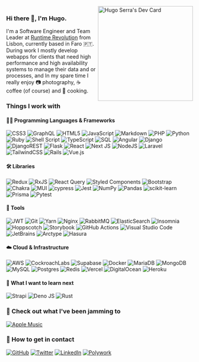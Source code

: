 <a href="https://app.daily.dev/hserra">
  <img src="https://api.daily.dev/devcards/a2481ee55c7c472ab91ddc222d5ac6c1.png?r=5to" width="256" alt="Hugo Serra's Dev Card" align="right"/>
</a>

### Hi there 👋, I'm Hugo.

I'm a Software Engineer and Team Leader at [Runtime Revolution](https://www.runtime-revolution.com/) from Lisbon, currently based in Faro 🇵🇹.
During work I mostly develop webapps for clients that need high performance and high availability systems to manage their data and or processes, and In my spare time I really enjoy 📷 photography, ☕ coffee (of course) and 🍳 cooking.

### Things I work with

#### 🧑‍💻 Programming Languages & Frameworks
![CSS3](https://img.shields.io/badge/CSS-%231572B6.svg?style=flat-square&logo=css3&logoColor=white)
![GraphQL](https://img.shields.io/badge/-GraphQL-E10098?style=flat-square&logo=graphql&logoColor=white)
![HTML5](https://img.shields.io/badge/HTML-%23E34F26.svg?style=flat-square&logo=html5&logoColor=white)
![JavaScript](https://img.shields.io/badge/javascript-%23323330.svg?style=flat-square&logo=javascript&logoColor=%23F7DF1E)
![Markdown](https://img.shields.io/badge/markdown-%23000000.svg?style=flat-square&logo=markdown&logoColor=white)
![PHP](https://img.shields.io/badge/php-%23777BB4.svg?style=flat-square&logo=php&logoColor=white)
![Python](https://img.shields.io/badge/python-3670A0?style=flat-square&logo=python&logoColor=ffdd54)
![Ruby](https://img.shields.io/badge/ruby-%23CC342D.svg?style=flat-square&logo=ruby&logoColor=white)
![Shell Script](https://img.shields.io/badge/shell_script-%23121011.svg?style=flat-square&logo=gnu-bash&logoColor=white)
![TypeScript](https://img.shields.io/badge/typescript-%23007ACC.svg?style=flat-square&logo=typescript&logoColor=white)
![SQL](https://custom-icon-badges.herokuapp.com/badge/SQL-000.svg?style=flat-square&logo=database&logoColor=white)
![Angular](https://img.shields.io/badge/angular-%23DD0031.svg?style=flat-square&logo=angular&logoColor=white)
![Django](https://img.shields.io/badge/django-%23092E20.svg?style=flat-square&logo=django&logoColor=white)
![DjangoREST](https://img.shields.io/badge/DJANGO-REST-ff1709?style=flat-square&logo=django&logoColor=white&color=ff1709&labelColor=gray)
![Flask](https://img.shields.io/badge/flask-%23000.svg?style=flat-square&logo=flask&logoColor=white)
![React](https://img.shields.io/badge/react-%2320232a.svg?style=flat-square&logo=react&logoColor=%2361DAFB)
![Next JS](https://img.shields.io/badge/Next-black?style=flat-square&logo=next.js&logoColor=white)
![NodeJS](https://img.shields.io/badge/node.js-6DA55F?style=flat-square&logo=node.js&logoColor=white)
![Laravel](https://img.shields.io/badge/laravel-%23FF2D20.svg?style=flat-square&logo=laravel&logoColor=white)
![TailwindCSS](https://img.shields.io/badge/tailwindcss-%2338B2AC.svg?style=flat-square&logo=tailwind-css&logoColor=white)
![Rails](https://img.shields.io/badge/rails-%23CC0000.svg?style=flat-square&logo=ruby-on-rails&logoColor=white)
![Vue.js](https://img.shields.io/badge/vuejs-%2335495e.svg?style=flat-square&logo=vuedotjs&logoColor=%234FC08D)

#### 🛠️ Libraries

![Redux](https://img.shields.io/badge/redux-%23593d88.svg?style=flat-square&logo=redux&logoColor=white)
![RxJS](https://img.shields.io/badge/rxjs-%23B7178C.svg?style=flat-square&logo=reactivex&logoColor=white)
![React Query](https://img.shields.io/badge/-React%20Query-FF4154?style=flat-square&logo=react%20query&logoColor=white)
![Styled Components](https://img.shields.io/badge/styled--components-DB7093?style=flat-square&logo=styled-components&logoColor=white)
![Bootstrap](https://img.shields.io/badge/bootstrap-%23563D7C.svg?style=flat-square&logo=bootstrap&logoColor=white)
![Chakra](https://img.shields.io/badge/chakra-%234ED1C5.svg?style=flat-square&logo=chakraui&logoColor=white)
![MUI](https://img.shields.io/badge/MUI-%230081CB.svg?style=flat-square&logo=mui&logoColor=white)
![cypress](https://img.shields.io/badge/-cypress-%23E5E5E5?style=flat-square&logo=cypress&logoColor=058a5e)
![Jest](https://img.shields.io/badge/-jest-%23C21325?style=flat-square&logo=jest&logoColor=white)
![NumPy](https://img.shields.io/badge/numpy-%23013243.svg?style=flat-square&logo=numpy&logoColor=white)
![Pandas](https://img.shields.io/badge/pandas-%23150458.svg?style=flat-square&logo=pandas&logoColor=white)
![scikit-learn](https://img.shields.io/badge/scikit--learn-%23F7931E.svg?style=flat-square&logo=scikit-learn&logoColor=white)
![Prisma](https://img.shields.io/badge/Prisma-3982CE?style=flat-square&logo=Prisma&logoColor=white)
![Pytest](https://img.shields.io/badge/Pytest-0A9EDC?style=flat-square&logo=Pytest&logoColor=white)

#### 🧰 Tools

![JWT](https://img.shields.io/badge/JWT-black?style=flat-square&logo=JSON%20web%20tokens)
![Git](https://img.shields.io/badge/git-%23F05033.svg?style=flat-square&logo=git&logoColor=white)
![Yarn](https://img.shields.io/badge/yarn-%232C8EBB.svg?style=flat-square&logo=yarn&logoColor=white)
![Nginx](https://img.shields.io/badge/nginx-%23009639.svg?style=flat-square&logo=nginx&logoColor=white)
![RabbitMQ](https://img.shields.io/badge/Rabbitmq-FF6600?style=flat-square&logo=rabbitmq&logoColor=white)
![ElasticSearch](https://img.shields.io/badge/-ElasticSearch-005571?style=flat-square&logo=elasticsearch)
![Insomnia](https://img.shields.io/badge/Insomnia-black?style=flat-square&logo=insomnia&logoColor=5849BE)
![Hoppscotch](https://img.shields.io/badge/Hoppscotch-31C48D?style=flat-square&logo=hoppscotch&logoColor=white)
![Storybook](https://img.shields.io/badge/-Storybook-FF4785?style=flat-square&logo=storybook&logoColor=white)
![GitHub Actions](https://img.shields.io/badge/-GitHub%20Actions-2088FF?style=flat-square&logo=githubactions&logoColor=white)
![Visual Studio Code](https://img.shields.io/badge/Visual%20Studio%20Code-007ACC?style=flat-square&logo=visualstudiocode&logoColor=white)
![JetBrains](https://img.shields.io/badge/JetBrains-000000?style=flat-square&logo=jetbrains&logoColor=white)
![Arctype](https://custom-icon-badges.herokuapp.com/badge/Arctype-634AA0.svg?style=flat-square&logo=arctype&logoColor=white)
![Hasura](https://custom-icon-badges.herokuapp.com/badge/Hasura-1EB4D4.svg?style=flat-square&logo=hasura&logoColor=white)

#### ☁️ Cloud & Infrastructure

![AWS](https://img.shields.io/badge/AWS-%23FF9900.svg?style=flat-square&logo=amazon-aws&logoColor=white)
![CockroachLabs](https://img.shields.io/badge/Cockroach%20Labs-6933FF?style=flat-square&logo=Cockroach%20Labs&logoColor=white)
![Supabase](https://img.shields.io/badge/Supabase-3ECF8E?style=flat-square&logo=supabase&logoColor=white)
![Docker](https://img.shields.io/badge/docker-%230db7ed.svg?style=flat-square&logo=docker&logoColor=white)
![MariaDB](https://img.shields.io/badge/MariaDB-003545?style=flat-square&logo=mariadb&logoColor=white)
![MongoDB](https://img.shields.io/badge/MongoDB-%234ea94b.svg?style=flat-square&logo=mongodb&logoColor=white)
![MySQL](https://img.shields.io/badge/mysql-%2300f.svg?style=flat-square&logo=mysql&logoColor=white)
![Postgres](https://img.shields.io/badge/postgres-%23316192.svg?style=flat-square&logo=postgresql&logoColor=white)
![Redis](https://img.shields.io/badge/redis-%23DD0031.svg?style=flat-square&logo=redis&logoColor=white)
![Vercel](https://img.shields.io/badge/vercel-000000.svg?style=flat-square&logo=vercel&logoColor=white)
![DigitalOcean](https://img.shields.io/badge/DigitalOcean-0080FF.svg?style=flat-square&logo=digitalocean&logoColor=white)
![Heroku](https://img.shields.io/badge/Heroku-430098.svg?style=flat-square&logo=heroku&logoColor=white)

#### 🌱 What I want to learn next

![Strapi](https://img.shields.io/badge/strapi-%232E7EEA.svg?style=flat-square&logo=strapi&logoColor=white)
![Deno JS](https://img.shields.io/badge/deno%20js-000000?style=flat-square&logo=deno&logoColor=white)
![Rust](https://img.shields.io/badge/Rust-%23000000.svg?style=flat-square&logo=rust&logoColor=white)
<!-- ![Go](https://img.shields.io/badge/GO-%2300ADD8.svg?style=flat-square&logo=go&logoColor=white)
![Apache Kafka](https://img.shields.io/badge/Apache%20Kafka-000?style=flat-square&logo=apachekafka)
![Apollo-GraphQL](https://img.shields.io/badge/-ApolloGraphQL-311C87?style=flat-square&logo=apollo-graphql)
![Electron.js](https://img.shields.io/badge/Electron-191970?style=flat-square&logo=Electron&logoColor=white)
![Express.js](https://img.shields.io/badge/express.js-%23404d59.svg?style=flat-square&logo=express&logoColor=%2361DAFB)
![Flutter](https://img.shields.io/badge/Flutter-%2302569B.svg?style=flat-square&logo=Flutter&logoColor=white)
![OpenCV](https://img.shields.io/badge/opencv-%23white.svg?style=flat-square&logo=opencv&logoColor=white)
![RxDB](https://img.shields.io/badge/rxdb-8D1F89.svg?style=flat-square&logo=rxdb&logoColor=white)
![Semantic UI React](https://img.shields.io/badge/Semantic%20UI%20React-%2335BDB2.svg?style=flat-square&logo=SemanticUIReact&logoColor=white)
![Threejs](https://img.shields.io/badge/threejs-black?style=flat-square&logo=three.js&logoColor=white)
![Webpack](https://img.shields.io/badge/webpack-%238DD6F9.svg?style=flat-square&logo=webpack&logoColor=black)
![PyTorch](https://img.shields.io/badge/PyTorch-%23EE4C2C.svg?style=flat-square&logo=PyTorch&logoColor=white)
![SciPy](https://img.shields.io/badge/SciPy-%230C55A5.svg?style=flat-square&logo=scipy&logoColor=%white)
![Keras](https://img.shields.io/badge/Keras-%23D00000.svg?style=flat-square&logo=Keras&logoColor=white)
![Express JS](https://img.shields.io/badge/Express.js-000000.svg?style=flat-square&logo=express&logoColor=white) -->

<!-- ### 📖 Read about what I've been up to

![Medium](https://img.shields.io/badge/Medium-12100E?style=flat-square&logo=medium&logoColor=white)
![Rss](https://img.shields.io/badge/rss-F88900?style=flat-square&logo=rss&logoColor=white) -->

### 🎵 Check out what I've been jamming to
[![Apple Music](https://img.shields.io/badge/Apple%20Music-EE2239?style=flat-square&logo=apple-music&logoColor=white)](https://music.apple.com/profile/hugoserra)

### 📇 How to get in contact

[![GitHub](https://img.shields.io/badge/github-%23121011.svg?style=flat-square&logo=github&logoColor=white)](https://github.com/hugo-serra)
[![Twitter](https://img.shields.io/badge/hserra0-%231DA1F2.svg?style=flat-square&logo=Twitter&logoColor=white)](https://twitter.com/hserra0)
[![LinkedIn](https://img.shields.io/badge/linkedin-%230077B5.svg?style=flat-square&logo=linkedin&logoColor=white)](https://www.linkedin.com/in/hserra0/)
[![Polywork](https://img.shields.io/badge/Polywork-543DE0?style=flat-square&logo=polywork&logoColor=black)](https://www.polywork.com/hserra)

<!--
### 🫶 Like my Work?

![BuyMeACoffee](https://img.shields.io/badge/Buy%20Me%20a%20Coffee-ffdd00?style=flat-square&logo=buy-me-a-coffee&logoColor=black)
![Ko-Fi](https://img.shields.io/badge/Ko--fi-F16061?style=flat-square&logo=ko-fi&logoColor=white)
![PayPal](https://img.shields.io/badge/PayPal-00457C?style=flat-square&logo=paypal&logoColor=white)
-->

<!--
**hugo-serra/hugo-serra** is a ✨ _special_ ✨ repository because its `README.md` (this file) appears on your GitHub profile.

Here are some ideas to get you started:

- 🔭 I’m currently working on ...
- 🌱 I’m currently learning ...
- 👯 I’m looking to collaborate on ...
- 🤔 I’m looking for help with ...
- 💬 Ask me about ...
- 📫 How to reach me: ...
- 😄 Pronouns: ...
- ⚡ Fun fact: ...
-->
